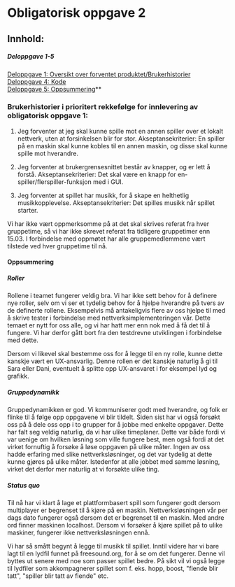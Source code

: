 # Obligatorisk oppgave 2



## Innhold:
##### Deloppgave 1-5
[Deloppgave 1: Oversikt over forventet produktet/Brukerhistorier](https://git.app.uib.no/inf112-oblig/inf112.22v.libgdx-template/-/blob/master/Deliverables/ObligatoriskOppgave2.md#deloppgave-1)<br>
[Deloppgave 4: Kode](https://git.app.uib.no/inf112-oblig/inf112.22v.libgdx-template/-/blob/master/Deliverables/ObligatoriskOppgave1.md#deloppgave-4)<br>
[Deloppgave 5: Oppsummering](https://git.app.uib.no/inf112-oblig/inf112.22v.libgdx-template/-/blob/master/Deliverables/ObligatoriskOppgave1.md#deloppgave-5)**

### Brukerhistorier i prioritert rekkefølge for innlevering av obligatorisk oppgave 1:
1) Jeg forventer at jeg skal kunne spille mot en annen spiller over et lokalt nettverk, uten at forsinkelsen blir for stor.
Akseptansekriterier: En spiller på en maskin skal kunne kobles til en annen maskin, og disse skal kunne spille mot hverandre.

2) Jeg forventer at brukergrensesnittet består av knapper, og er lett å forstå.
Akseptansekriterier: Det skal være en knapp for en-spiller/flerspiller-funksjon med i GUI.

3) Jeg forventer at spillet har musikk, for å skape en helthetlig musikkopplevelse.
Akseptansekriterier: Det spilles musikk når spillet starter.


Vi har ikke vært oppmerksomme på at det skal skrives referat fra hver gruppetime, så vi har ikke skrevet referat fra tidligere gruppetimer enn 15.03. I forbindelse med oppmøtet har alle gruppemedlemmene vært tilstede ved hver gruppetime til nå.



#### Oppsummering

##### Roller
Rollene i teamet fungerer veldig bra. Vi har ikke sett behov for å definere nye roller, selv om vi ser et tydelig behov for å hjelpe hverandre på tvers av de definerte rollene. Eksempelvis må antakeligvis flere av oss hjelpe til med å skrive tester i forbindelse med nettverksimplementeringen vår. Dette temaet er nytt for oss alle, og vi har hatt mer enn nok med å få det til å fungere. Vi har derfor gått bort fra den testdrevne utviklingen i forbindelse med dette. 

Dersom vi likevel skal bestemme oss for å legge til en ny rolle, kunne dette kanskje vært en UX-ansvarlig. Denne rollen er det kanskje naturlig å gi til Sara eller Dani, eventuelt å splitte opp UX-ansvaret i for eksempel lyd og grafikk.

##### Gruppedynamikk
Gruppedynamikken er god. Vi kommuniserer godt med hverandre, og folk er flinke til å følge opp oppgavene vi blir tildelt. Siden sist har vi også forsøkt oss på å dele oss opp i to grupper for å jobbe med enkelte oppgaver. Dette har falt seg veldig naturlig, da vi har ulike timeplaner. Dette var både fordi vi var uenige om hvilken løsning som ville fungere best, men også fordi at det virket fornuftig å forsøke å løse oppgaven på ulike måter. Ingen av oss hadde erfaring med slike nettverksløsninger, og det var tydelig at dette kunne gjøres på ulike måter. Istedenfor at alle jobbet med samme løsning, virket det derfor mer naturlig at vi forsøkte ulike ting.	

##### Status quo
Til nå har vi klart å lage et plattformbasert spill som fungerer godt dersom multiplayer er begrenset til å kjøre på en maskin. Nettverksløsningen vår per dags dato fungerer også dersom det er begrenset til en maskin. Med andre ord finner maskinen localhost. Dersom vi forsøker å kjøre spillet på to ulike maskiner, fungerer ikke nettverksløsningen ennå.

Vi har så smått begynt å legge til musikk til spillet. Inntil videre har vi bare lagt til en lydfil funnet på freesound.org, for å se om det fungerer. Denne vil byttes ut senere med noe som passer spillet bedre. På sikt vil vi også legge til lydfiler som akkompagnerer spillet som f. eks. hopp, boost, "fiende blir tatt", "spiller blir tatt av fiende" etc.
